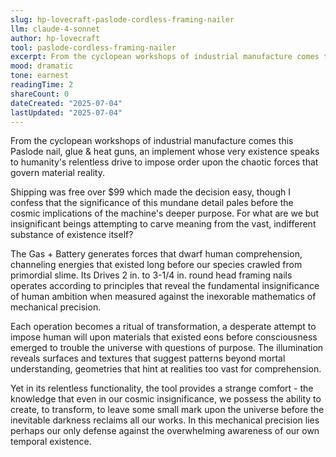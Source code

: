 ```yaml
---
slug: hp-lovecraft-paslode-cordless-framing-nailer
llm: claude-4-sonnet
author: hp-lovecraft
tool: paslode-cordless-framing-nailer
excerpt: From the cyclopean workshops of industrial manufacture comes this Paslode nail, glue & heat guns, an implement whose very existence speaks to humanity's relentless drive to impose order upon the chaotic forces that govern material reality.
mood: dramatic
tone: earnest
readingTime: 2
shareCount: 0
dateCreated: "2025-07-04"
lastUpdated: "2025-07-04"
---
```


From the cyclopean workshops of industrial manufacture comes this Paslode nail, glue & heat guns, an implement whose very existence speaks to humanity's relentless drive to impose order upon the chaotic forces that govern material reality.

Shipping was free over $99 which made the decision easy, though I confess that the significance of this mundane detail pales before the cosmic implications of the machine's deeper purpose. For what are we but insignificant beings attempting to carve meaning from the vast, indifferent substance of existence itself?

The Gas + Battery generates forces that dwarf human comprehension, channeling energies that existed long before our species crawled from primordial slime. Its Drives 2 in. to 3-1/4 in. round head framing nails operates according to principles that reveal the fundamental insignificance of human ambition when measured against the inexorable mathematics of mechanical precision.

Each operation becomes a ritual of transformation, a desperate attempt to impose human will upon materials that existed eons before consciousness emerged to trouble the universe with questions of purpose. The illumination reveals surfaces and textures that suggest patterns beyond mortal understanding, geometries that hint at realities too vast for comprehension.

Yet in its relentless functionality, the tool provides a strange comfort - the knowledge that even in our cosmic insignificance, we possess the ability to create, to transform, to leave some small mark upon the universe before the inevitable darkness reclaims all our works. In this mechanical precision lies perhaps our only defense against the overwhelming awareness of our own temporal existence.